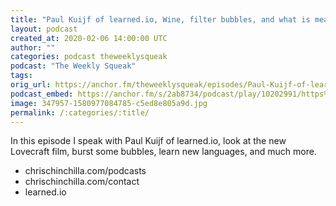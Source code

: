 ```yaml
---
title: "Paul Kuijf of learned.io, Wine, filter bubbles, and what is meat?"
layout: podcast
created_at: 2020-02-06 14:00:00 UTC
author: ""
categories: podcast theweeklysqueak
podcast: "The Weekly Squeak"
tags: 
orig_url: https://anchor.fm/theweeklysqueak/episodes/Paul-Kuijf-of-learned-io--Wine--filter-bubbles--and-what-is-meat-ealsdf
podcast_embed: https://anchor.fm/s/2ab8734/podcast/play/10202991/https%3A%2F%2Fd3ctxlq1ktw2nl.cloudfront.net%2Fproduction%2F2020-1-6%2F47020007-44100-2-a76f22678d61c.mp3
image: 347957-1580977084785-c5ed8e805a9d.jpg
permalink: /:categories/:title/
---
```

In this episode I speak with Paul Kuijf of learned.io, look at the new Lovecraft film, burst some bubbles, learn new languages, and much more.

- chrischinchilla.com/podcasts
- chrischinchilla.com/contact
- learned.io